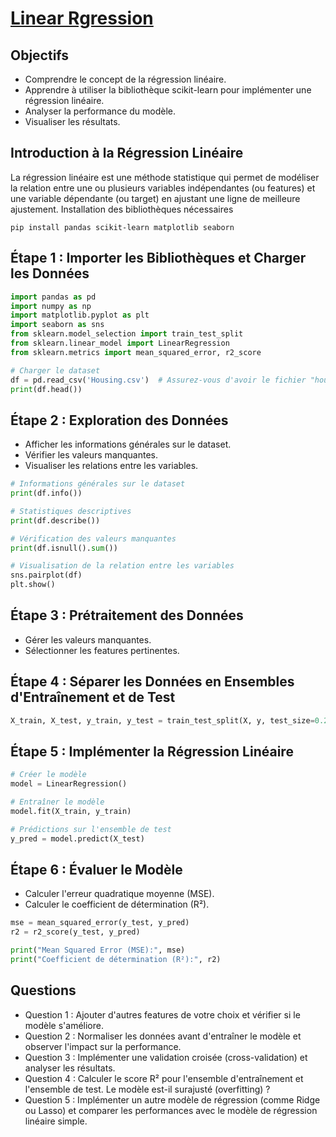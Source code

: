 # [Linear Rgression](https://mlu-explain.github.io/linear-regression/)


## Objectifs
- Comprendre le concept de la régression linéaire.
- Apprendre à utiliser la bibliothèque scikit-learn pour implémenter une régression linéaire.
- Analyser la performance du modèle.
- Visualiser les résultats.

## Introduction à la Régression Linéaire

La régression linéaire est une méthode statistique qui permet de modéliser la relation entre une ou plusieurs variables indépendantes (ou features) et une variable dépendante (ou target) en ajustant une ligne de meilleure ajustement.
Installation des bibliothèques nécessaires

```
pip install pandas scikit-learn matplotlib seaborn
```

## Étape 1 : Importer les Bibliothèques et Charger les Données

```python
import pandas as pd
import numpy as np
import matplotlib.pyplot as plt
import seaborn as sns
from sklearn.model_selection import train_test_split
from sklearn.linear_model import LinearRegression
from sklearn.metrics import mean_squared_error, r2_score

# Charger le dataset
df = pd.read_csv('Housing.csv')  # Assurez-vous d'avoir le fichier "house_price.csv"
print(df.head())
```

## Étape 2 : Exploration des Données

- Afficher les informations générales sur le dataset.
- Vérifier les valeurs manquantes.
- Visualiser les relations entre les variables.

```python
# Informations générales sur le dataset
print(df.info())

# Statistiques descriptives
print(df.describe())

# Vérification des valeurs manquantes
print(df.isnull().sum())

# Visualisation de la relation entre les variables
sns.pairplot(df)
plt.show()
```

## Étape 3 : Prétraitement des Données

- Gérer les valeurs manquantes.
- Sélectionner les features pertinentes.

## Étape 4 : Séparer les Données en Ensembles d'Entraînement et de Test

```python
X_train, X_test, y_train, y_test = train_test_split(X, y, test_size=0.2, random_state=42)
```

## Étape 5 : Implémenter la Régression Linéaire

```python
# Créer le modèle
model = LinearRegression()

# Entraîner le modèle
model.fit(X_train, y_train)

# Prédictions sur l'ensemble de test
y_pred = model.predict(X_test)
```
## Étape 6 : Évaluer le Modèle

- Calculer l'erreur quadratique moyenne (MSE).
- Calculer le coefficient de détermination (R²).

```python
mse = mean_squared_error(y_test, y_pred)
r2 = r2_score(y_test, y_pred)

print("Mean Squared Error (MSE):", mse)
print("Coefficient de détermination (R²):", r2)

```

## Questions

- Question 1 : Ajouter d'autres features de votre choix et vérifier si le modèle s'améliore.
- Question 2 : Normaliser les données avant d'entraîner le modèle et observer l'impact sur la performance.
- Question 3 : Implémenter une validation croisée (cross-validation) et analyser les résultats.
- Question 4 : Calculer le score R² pour l'ensemble d'entraînement et l'ensemble de test. Le modèle est-il surajusté (overfitting) ?
- Question 5 : Implémenter un autre modèle de régression (comme Ridge ou Lasso) et comparer les performances avec le modèle de régression linéaire simple.